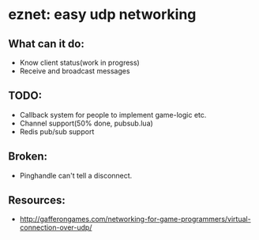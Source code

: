 # eznet: easy udp networking


What can it do:
---------------
* Know client status(work in progress)
* Receive and broadcast messages

TODO:
------
* Callback system for people to implement game-logic etc.
* Channel support(50% done, pubsub.lua)
* Redis pub/sub support

Broken:
-------
* Pinghandle can't tell a disconnect.

Resources:
----------
* http://gafferongames.com/networking-for-game-programmers/virtual-connection-over-udp/

